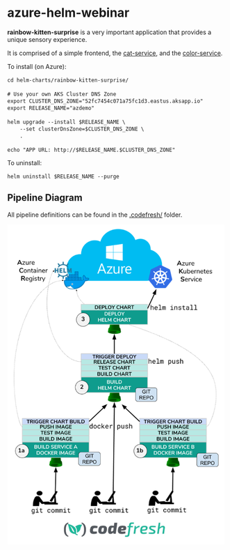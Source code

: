 # azure-helm-webinar

**rainbow-kitten-surprise** is a very important application
that provides a unique sensory experience.

It is comprised of a simple frontend,
the [cat-service](services/cat-service),
and the [color-service](services/color-service).

To install (on Azure):

```
cd helm-charts/rainbow-kitten-surprise/

# Use your own AKS Cluster DNS Zone
export CLUSTER_DNS_ZONE="52fc7454c071a75fc1d3.eastus.aksapp.io"
export RELEASE_NAME="azdemo"

helm upgrade --install $RELEASE_NAME \
    --set clusterDnsZone=$CLUSTER_DNS_ZONE \
    .
    
echo "APP URL: http://$RELEASE_NAME.$CLUSTER_DNS_ZONE"
```

To uninstall:

```
helm uninstall $RELEASE_NAME --purge
```

## Pipeline Diagram

All pipeline definitions can be found in the [.codefresh/](.codefresh/) folder.

<img width="500px" src="Azure_Codefresh.png"/>
